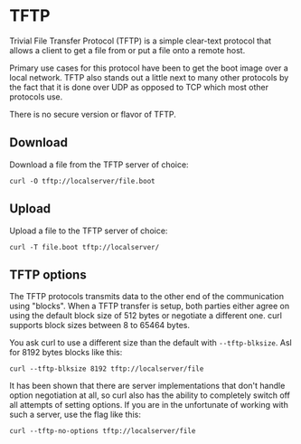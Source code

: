 # TFTP

Trivial File Transfer Protocol (TFTP) is a simple clear-text protocol that
allows a client to get a file from or put a file onto a remote host.

Primary use cases for this protocol have been to get the boot image over a
local network. TFTP also stands out a little next to many other protocols by
the fact that it is done over UDP as opposed to TCP which most other protocols
use.

There is no secure version or flavor of TFTP.

## Download

Download a file from the TFTP server of choice:

    curl -O tftp://localserver/file.boot

## Upload

Upload a file to the TFTP server of choice:

    curl -T file.boot tftp://localserver/

## TFTP options

The TFTP protocols transmits data to the other end of the communication using
"blocks". When a TFTP transfer is setup, both parties either agree on using
the default block size of 512 bytes or negotiate a different one. curl
supports block sizes between 8 to 65464 bytes.

You ask curl to use a different size than the default with
`--tftp-blksize`. Asl for 8192 bytes blocks like this:

    curl --tftp-blksize 8192 tftp://localserver/file

It has been shown that there are server implementations that don't handle option
negotiation at all, so curl also has the ability to completely switch off all
attempts of setting options. If you are in the unfortunate of working with
such a server, use the flag like this:

    curl --tftp-no-options tftp://localserver/file

